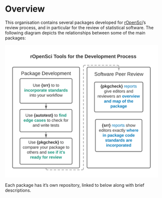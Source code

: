 # Overview

This organisation contains several packages developed for
[rOpenSci](https://ropensci.org)’s review process, and in particular for
the review of statistical software. The following diagram depicts the
relationships between some of the main packages:

![](_static/package-flow.png)

Each package has it’s own repository, linked to below along with brief
descriptions.
